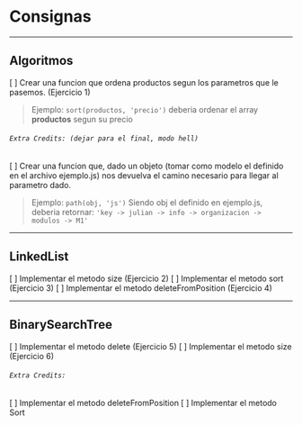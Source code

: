 # Consignas

---

## Algoritmos

[ ] Crear una funcion que ordena productos segun los parametros que le pasemos. (Ejercicio 1)

> Ejemplo: `sort(productos, 'precio')` deberia ordenar el array **productos** segun su precio

###### `Extra Credits: (dejar para el final, modo hell)`

[ ] Crear una funcion que, dado un objeto (tomar como modelo el definido en el archivo ejemplo.js) nos devuelva el camino necesario para llegar al parametro dado.

> Ejemplo: `path(obj, 'js')`
> Siendo obj el definido en ejemplo.js, deberia retornar:
> `'key -> julian -> info -> organizacion -> modulos -> M1'`

---

## LinkedList

[ ] Implementar el metodo size (Ejercicio 2)
[ ] Implementar el metodo sort (Ejercicio 3)
[ ] Implementar el metodo deleteFromPosition (Ejercicio 4)

---

## BinarySearchTree

[ ] Implementar el metodo delete (Ejercicio 5)
[ ] Implementar el metodo size (Ejercicio 6)

###### `Extra Credits:`

[ ] Implementar el metodo deleteFromPosition
[ ] Implementar el metodo Sort
